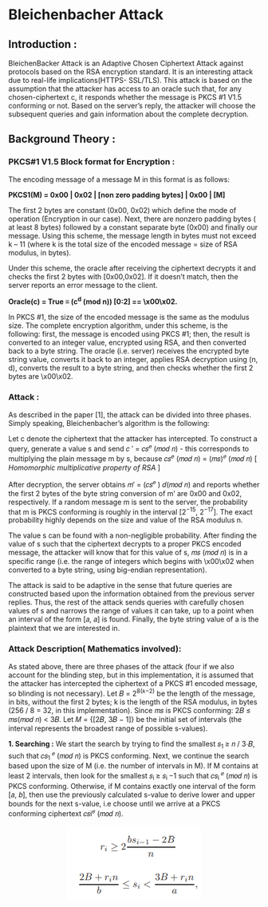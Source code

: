 # Bleichenbacher Attack
## Introduction : 
BleichenBacker Attack is an Adaptive Chosen Ciphertext Attack against protocols based on the RSA encryption standard. It is an interesting attack due to real-life implications(HTTPS- SSL/TLS). This attack is based on the assumption that the attacker has access to an oracle such that, for any chosen-ciphertext c, it responds whether the message is PKCS #1 V1.5 conforming or not. Based on the server’s reply, the attacker will choose the subsequent queries and gain information about the complete decryption.

## Background Theory :

### PKCS#1 V1.5 Block format for Encryption :
The encoding message of a message M in this format is as follows:

**PKCS1(M) = 0x00 | 0x02 | [non zero padding bytes] | 0x00 | [M]**

The first 2 bytes are constant (0x00, 0x02) which define the mode of operation (Encryption in our case). Next, there are nonzero padding bytes ( at least 8 bytes) followed by a constant separate byte (0x00) and finally our message. Using this scheme, the message length in bytes must not exceed k – 11 (where k is the total size of the encoded message = size of RSA modulus, in bytes).
	
Under this scheme, the oracle after receiving the ciphertext decrypts it and checks the first 2 bytes with [0x00,0x02]. If it doesn’t match, then the server reports an error message to the client.

**Oracle(c) = True ≡ (c<sup>d</sup> (mod n)) [0:2] == \x00\x02.**

In PKCS #1, the size of the encoded message is the same as the modulus size. The complete encryption algorithm, under this scheme, is the following: first, the message is encoded using PKCS #1; then, the result is converted to an integer value, encrypted using RSA, and then converted back to a byte string. The oracle (i.e. server) receives the encrypted byte string value, converts it back to an integer, applies RSA decryption using (n, d), converts the result to a byte string, and then checks whether the first 2 bytes are \x00\x02.

### Attack :

As described in the paper [1], the attack can be divided into three phases. Simply speaking, Bleichenbacher’s algorithm is the following:

Let c denote the ciphertext that the attacker has intercepted. To construct a query, generate a value s and send 𝑐 ′ = 𝑐𝑠<sup>𝑒</sup> (𝑚𝑜𝑑 𝑛) - this corresponds to multiplying the plain message m by s, because 𝑐𝑠<sup>𝑒</sup> (𝑚𝑜𝑑 𝑛) = (𝑚𝑠)<sup>𝑒</sup> (𝑚𝑜𝑑 𝑛) [ *Homomorphic multiplicative property of RSA* ]

After decryption, the server obtains 𝑚′ = (𝑐𝑠<sup>𝑒</sup> ) 𝑑(𝑚𝑜𝑑 𝑛) and reports whether the first 2 bytes of the byte string conversion of m’ are 0x00 and 0x02, respectively. If a random message m is sent to the server, the probability that m is PKCS conforming is roughly in the interval [2<sup>−15</sup>, 2<sup>−17</sup>]. The exact probability highly depends on the size and value of the RSA modulus n. 

The value s can be found with a non-negligible probability. After finding the value of s such that the ciphertext decrypts to a proper PKCS encoded message, the attacker will know that for this value of s, 𝑚𝑠 (𝑚𝑜𝑑 𝑛) is in a specific range (i.e. the range of integers which begins with \x00\x02 when converted to a byte string, using big-endian representation). 

The attack is said to be adaptive in the sense that future queries are constructed based upon the information obtained from the previous server replies. Thus, the rest of the attack sends queries with carefully chosen values of s and narrows the range of values it can take, up to a point when an interval of the form [𝑎, 𝑎] is found. Finally, the byte string value of a is the plaintext that we are interested in.


### Attack Description( Mathematics involved):

As stated above, there are three phases of the attack (four if we also account for the blinding step, but in this implementation, it is assumed that the attacker has intercepted the ciphertext of a PKCS #1 encoded message, so blinding is not necessary). 
Let 𝐵 = 2<sup>8(𝑘−2)</sup> be the length of the message, in bits, without the first 2 bytes; k is the length of the RSA modulus, in bytes (256 / 8 = 32, in this implementation). Since 𝑚𝑠 is PKCS conforming: 2𝐵 ≤ 𝑚𝑠(𝑚𝑜𝑑 𝑛) < 3𝐵. Let 𝑀 = {[2𝐵, 3𝐵 − 1]} be the initial set of intervals (the interval represents the broadest range of possible s-values).

**1. Searching :**
 We start the search by trying to find the smallest 𝑠<sub>1 </sub> ≥ 𝑛 / 3⋅𝐵, such that 𝑐𝑠<sub>1 </sub><sup>𝑒</sup> (𝑚𝑜𝑑 𝑛) is PKCS conforming. Next, we continue the search based upon the size of M (i.e. the number of intervals in M). 
If M contains at least 2 intervals, then look for the smallest 𝑠<sub>i </sub>≥ 𝑠<sub>i </sub>−1 such that 𝑐𝑠<sub>i </sub><sup>𝑒</sup> (𝑚𝑜𝑑 𝑛) is PKCS conforming. Otherwise, if M contains exactly one interval of the form [𝑎, 𝑏], then use the previously calculated s-value to derive lower and upper bounds for the next s-value, i.e choose until we arrive at a PKCS conforming ciphertext 𝑐𝑠i<sup>𝑒</sup> (𝑚𝑜𝑑 𝑛).

<p align="center">
  <img src="https://github.com/Akhi-99/Bleichenbacher-Attack/blob/master/Images/2020-06-05%20(2).png">
</p>





